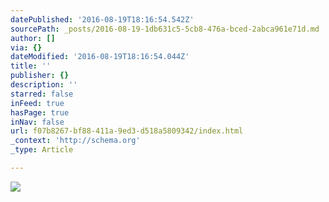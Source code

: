 ```yaml
---
datePublished: '2016-08-19T18:16:54.542Z'
sourcePath: _posts/2016-08-19-1db631c5-5cb8-476a-bced-2abca961e71d.md
author: []
via: {}
dateModified: '2016-08-19T18:16:54.044Z'
title: ''
publisher: {}
description: ''
starred: false
inFeed: true
hasPage: true
inNav: false
url: f07b8267-bf88-411a-9ed3-d518a5809342/index.html
_context: 'http://schema.org'
_type: Article

---
```

![](https://imgflo.herokuapp.com/graph/vahj1ThiexotieMo/399f400a6b56dae61ebdadc4fc5223f8/croprotate.jpg?cropheight=3072&cropwidth=3836&degrees=0&input=https%3A%2F%2Fthe-grid-user-content.s3-us-west-2.amazonaws.com%2F71bed1b6-cf8e-4dec-b38f-eff7cb602689.jpg&x=136&y=0)